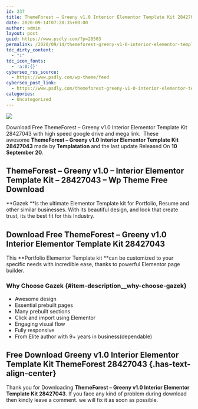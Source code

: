 ```yaml
---
id: 237
title: ThemeForest – Greeny v1.0 Interior Elementor Template Kit 28427043
date: 2020-09-14T07:28:35+00:00
author: admin
layout: post
guid: https://www.psdly.com/?p=28503
permalink: /2020/09/14/themeforest-greeny-v1-0-interior-elementor-template-kit-28427043/
tdc_dirty_content:
  - "1"
tdc_icon_fonts:
  - 'a:0:{}'
cyberseo_rss_source:
  - https://www.psdly.com/wp-theme/feed
cyberseo_post_link:
  - https://www.psdly.com/themeforest-greeny-v1-0-interior-elementor-template-kit-28427043
categories:
  - Uncategorized
---
```

<div>
  <img src="https://i2.wp.com/www.psdly.com/wp-content/uploads/2020/09/ThemeForest-–-Greeny-v1.0-Interior-Elementor-Template-Kit-28427043.jpg" class="ff-og-image-inserted" />
</div>

Download Free ThemeForest – Greeny v1.0 Interior Elementor Template Kit 28427043 with high speed google drive and mega link. &nbsp;These awesome&nbsp;**ThemeForest – Greeny v1.0 Interior Elementor Template Kit 28427043**&nbsp;made by&nbsp;**Templatation**&nbsp;and the last update Released On&nbsp;**10 September 20**.

## **ThemeForest – Greeny v1.0 – Interior Elementor Template Kit – 28427043 – Wp Theme Free Download** 

**Gazek&nbsp;**is the ultimate Elementor Template kit for Portfolio, Resume and other similar businesses. With its beautiful design, and look that create trust, its the best fit for this Industry.

## **Download Free ThemeForest – Greeny v1.0 Interior Elementor Template Kit 28427043**

This&nbsp;**Portfolio Elementor Template kit&nbsp;**can be customized to your specific needs with incredible ease, thanks to powerful Elementor page builder.

### Why Choose Gazek {#item-description__why-choose-gazek}

  * Awesome design
  * Essential prebuilt pages
  * Many prebuilt sections
  * Click and import using Elementor
  * Engaging visual flow
  * Fully responsive
  * From Elite author with 9+ years in business(dependable)

## **Free Download Greeny v1.0 Interior Elementor Template Kit ThemeForest 28427043**  {.has-text-align-center}

Thank you for Downloading&nbsp;**ThemeForest – Greeny v1.0 Interior Elementor Template Kit 28427043**. If you face any kind of problem during download then kindly leave a comment. we will fix it as soon as possible.